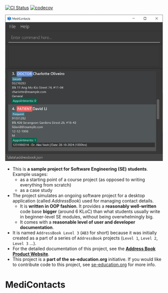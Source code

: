 [![CI Status](https://github.com/AY2425S1-CS2103T-T09-3/tp/workflows/Java%20CI/badge.svg)](https://github.com/AY2425S1-CS2103T-T09-3/tp/actions)
[![codecov](https://codecov.io/gh/AY2425S1-CS2103T-T09-3/tp/graph/badge.svg?token=4S19RWFIGO)](https://codecov.io/gh/AY2425S1-CS2103T-T09-3/tp)

![Ui](docs/images/Ui.png)

* This is **a sample project for Software Engineering (SE) students**.<br>
  Example usages:
  * as a starting point of a course project (as opposed to writing everything from scratch)
  * as a case study
* The project simulates an ongoing software project for a desktop application (called _AddressBook_) used for managing contact details.
  * It is **written in OOP fashion**. It provides a **reasonably well-written** code base **bigger** (around 6 KLoC) than what students usually write in beginner-level SE modules, without being overwhelmingly big.
  * It comes with a **reasonable level of user and developer documentation**.
* It is named `AddressBook Level 3` (`AB3` for short) because it was initially created as a part of a series of `AddressBook` projects (`Level 1`, `Level 2`, `Level 3` ...).
* For the detailed documentation of this project, see the **[Address Book Product Website](https://se-education.org/addressbook-level3)**.
* This project is a **part of the se-education.org** initiative. If you would like to contribute code to this project, see [se-education.org](https://se-education.org/#contributing-to-se-edu) for more info.

# MediContacts
